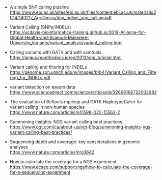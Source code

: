 
- A simple SNP calling pipaline
https://www.ebi.ac.uk/sites/ebi.ac.uk/files/content.ebi.ac.uk/materials/2014/140217_AgriOmics/dan_bolser_snp_calling.pdf

- Variant Calling (SNPs/INDELs)  
https://ucdavis-bioinformatics-training.github.io/2019-Alliance-for-Global-Health-and-Science-Makerere-University_Variants/variant_analysis/variant_calling.html

- Calling variants with GATK and with samtools  
https://angus.readthedocs.io/en/2013/snp_tutorial.html

- Variant calling and filtering for INDELs
https://genome.sph.umich.edu/w/images/b/b4/Variant_Calling_and_Filtering_for_INDELs.pdf


- variant detection on exeom data  
https://www.sciencedirect.com/science/article/pii/S2666166722002982

- The evaluation of Bcftools mpileup and GATK HaplotypeCaller for variant calling in non-human species  
https://www.nature.com/articles/s41598-022-15563-2

- Summoning insights: NGS variant calling best practices  
https://www.ogt.com/ca/about-us/ogt-blog/summoning-insights-ngs-variant-calling-best-practices/

- Sequencing depth and coverage: key considerations in genomic analyses  
https://www.nature.com/articles/nrg3642

- How to calculate the coverage for a NGS experiment  
https://www.ecseq.com/support/ngs/how-to-calculate-the-coverage-for-a-sequencing-experiment

